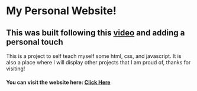 # My Personal Website!

## This was built following this [video](https://youtu.be/ldwlOzRvYOU?si=Y1U-BUqski-qNPNm) and adding a personal touch

This is a project to self teach myself some html, css, and javascript. It is also a place where I will display other projects that I am proud of, thanks for visiting!

#### You can visit the website here: [Click Here](https://brendon-chen.github.io/BrendonChen/)
